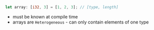 
```rust
let array: [i32, 3] = [1, 2, 3]; // [type, length]
```
- must be known at compile time
- arrays are `Heterogeneous` - can only contain elements of one type